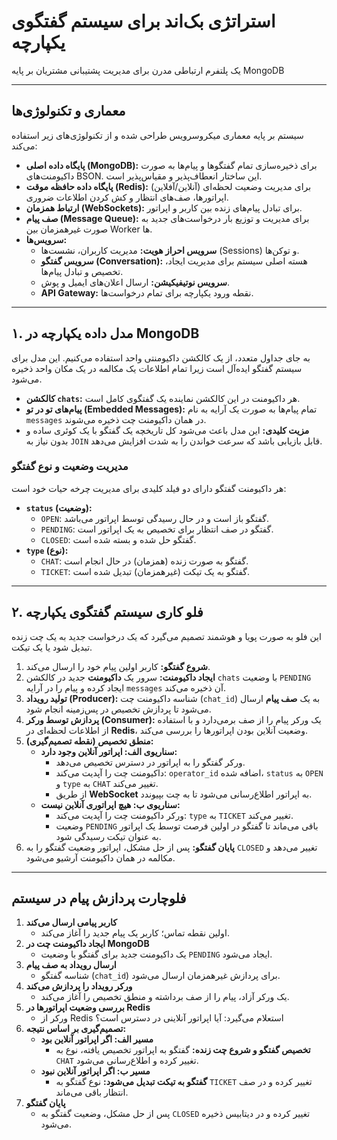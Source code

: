 # استراتژی بک‌اند برای سیستم گفتگوی یکپارچه

یک پلتفرم ارتباطی مدرن برای مدیریت پشتیبانی مشتریان بر پایه MongoDB

---

## معماری و تکنولوژی‌ها

سیستم بر پایه معماری میکروسرویس طراحی شده و از تکنولوژی‌های زیر استفاده می‌کند:

* **پایگاه داده اصلی (MongoDB):** برای ذخیره‌سازی تمام گفتگوها و پیام‌ها به صورت داکیومنت‌های BSON. این ساختار انعطاف‌پذیر و مقیاس‌پذیر است.
* **پایگاه داده حافظه موقت (Redis):** برای مدیریت وضعیت لحظه‌ای (آنلاین/آفلاین) اپراتورها، صف‌های انتظار و کش کردن اطلاعات ضروری.
* **ارتباط همزمان (WebSockets):** برای تبادل پیام‌های زنده بین کاربر و اپراتور.
* **صف پیام (Message Queue):** برای مدیریت و توزیع بار درخواست‌های جدید به صورت غیرهمزمان بین Worker ها.
* **سرویس‌ها:**
    * **سرویس احراز هویت:** مدیریت کاربران، نشست‌ها (Sessions) و توکن‌ها.
    * **سرویس گفتگو (Conversation):** هسته اصلی سیستم برای مدیریت ایجاد، تخصیص و تبادل پیام‌ها.
    * **سرویس نوتیفیکیشن:** ارسال اعلان‌های ایمیل و پوش.
    * **API Gateway:** نقطه ورود یکپارچه برای تمام درخواست‌ها.

---

## ۱. مدل داده یکپارچه در MongoDB

به جای جداول متعدد، از یک کالکشن داکیومنتی واحد استفاده می‌کنیم. این مدل برای سیستم گفتگو ایده‌آل است زیرا تمام اطلاعات یک مکالمه در یک مکان واحد ذخیره می‌شود.

* **کالکشن `chats`:** هر داکیومنت در این کالکشن نماینده یک گفتگوی کامل است.
* **پیام‌های تو در تو (Embedded Messages):** تمام پیام‌ها به صورت یک آرایه به نام `messages` در همان داکیومنت چت ذخیره می‌شوند.
* **مزیت کلیدی:** این مدل باعث می‌شود کل تاریخچه یک گفتگو با یک کوئری ساده و بدون نیاز به `JOIN` قابل بازیابی باشد که سرعت خواندن را به شدت افزایش می‌دهد.

### مدیریت وضعیت و نوع گفتگو

هر داکیومنت گفتگو دارای دو فیلد کلیدی برای مدیریت چرخه حیات خود است:

* **`status` (وضعیت):**
    * `OPEN`: گفتگو باز است و در حال رسیدگی توسط اپراتور می‌باشد.
    * `PENDING`: گفتگو در صف انتظار برای تخصیص به یک اپراتور است.
    * `CLOSED`: گفتگو حل شده و بسته شده است.
* **`type` (نوع):**
    * `CHAT`: گفتگو به صورت زنده (همزمان) در حال انجام است.
    * `TICKET`: گفتگو به یک تیکت (غیرهمزمان) تبدیل شده است.

---

## ۲. فلو کاری سیستم گفتگوی یکپارچه

این فلو به صورت پویا و هوشمند تصمیم می‌گیرد که یک درخواست جدید به یک چت زنده تبدیل شود یا یک تیکت.

1.  **شروع گفتگو:** کاربر اولین پیام خود را ارسال می‌کند.
2.  **ایجاد داکیومنت:** سرور یک **داکیومنت** جدید در کالکشن `chats` با وضعیت `PENDING` ایجاد کرده و پیام را در آرایه `messages` آن ذخیره می‌کند.
3.  **تولید رویداد (Producer):** شناسه داکیومنت چت (`chat_id`) به یک **صف پیام** ارسال می‌شود تا پردازش تخصیص در پس‌زمینه انجام شود.
4.  **پردازش توسط ورکر (Consumer):** یک ورکر پیام را از صف برمی‌دارد و با استفاده از اطلاعات لحظه‌ای در **Redis**، وضعیت آنلاین بودن اپراتورها را بررسی می‌کند.
5.  **منطق تخصیص (نقطه تصمیم‌گیری):**
    * **سناریوی الف: اپراتور آنلاین وجود دارد:**
        * ورکر گفتگو را به اپراتور در دسترس تخصیص می‌دهد.
        * داکیومنت چت را آپدیت می‌کند: `operator_id` اضافه شده، `status` به `OPEN` و `type` به `CHAT` تغییر می‌کند.
        * از طریق **WebSocket** به اپراتور اطلاع‌رسانی می‌شود تا به چت بپیوندد.
    * **سناریوی ب: هیچ اپراتوری آنلاین نیست:**
        * ورکر داکیومنت چت را آپدیت می‌کند: `type` به `TICKET` تغییر می‌کند.
        * وضعیت `PENDING` باقی می‌ماند تا گفتگو در اولین فرصت توسط یک اپراتور به عنوان تیکت رسیدگی شود.
6.  **پایان گفتگو:** پس از حل مشکل، اپراتور وضعیت گفتگو را به `CLOSED` تغییر می‌دهد و مکالمه در همان داکیومنت آرشیو می‌شود.

---

## فلوچارت پردازش پیام در سیستم

1.  **کاربر پیامی ارسال می‌کند**
    * اولین نقطه تماس؛ کاربر یک پیام جدید را آغاز می‌کند.
2.  **ایجاد داکیومنت چت در MongoDB**
    * یک داکیومنت جدید برای گفتگو با وضعیت `PENDING` ایجاد می‌شود.
3.  **ارسال رویداد به صف پیام**
    * شناسه گفتگو (`chat_id`) برای پردازش غیرهمزمان ارسال می‌شود.
4.  **ورکر رویداد را پردازش می‌کند**
    * یک ورکر آزاد، پیام را از صف برداشته و منطق تخصیص را آغاز می‌کند.
5.  **بررسی وضعیت اپراتورها در Redis**
    * ورکر از Redis استعلام می‌گیرد: آیا اپراتور آنلاینی در دسترس است؟
6.  **تصمیم‌گیری بر اساس نتیجه:**
    * **مسیر الف: اگر اپراتور آنلاین بود**
        * **تخصیص گفتگو و شروع چت زنده:** گفتگو به اپراتور تخصیص یافته، نوع به `CHAT` تغییر کرده و اطلاع‌رسانی می‌شود.
    * **مسیر ب: اگر اپراتور آنلاین نبود**
        * **گفتگو به تیکت تبدیل می‌شود:** نوع گفتگو به `TICKET` تغییر کرده و در صف انتظار باقی می‌ماند.
7.  **پایان گفتگو**
    * پس از حل مشکل، وضعیت گفتگو به `CLOSED` تغییر کرده و در دیتابیس ذخیره می‌شود.